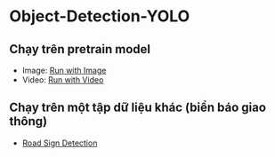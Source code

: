 # Object-Detection-YOLO
## Chạy trên pretrain model
- Image: [Run with Image](https://colab.research.google.com/drive/1-Nv1fC-6uN91V4mR69Jml_iDnNMBbuVR?usp=sharing)
- Video: [Run with Video](https://colab.research.google.com/drive/1lS3639ici7weQHxKYNOMp5P7EEVuX2Wm?usp=sharing)
## Chạy trên một tập dữ liệu khác (biển báo giao thông)
- [Road Sign Detection](https://colab.research.google.com/drive/1CU9bs_eWDGxOhi4qTuCTFBTjyksnk4Q3?usp=sharing&fbclid=IwAR3mV_Hqiw8jrDiAxb-zCfDM89mYgJUi7SNNqnPrHv6cJQMV1kdWNP7l_Kc)
